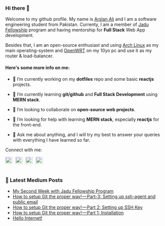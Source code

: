 ### Hi there 👋

Welcome to my github profile. My name is [Arslan Ali][github]
and I am a software engineering student from Pakistan. Currenty, I am a member of
[Jadu Fellowship][jadu] program and having mentorship for
**Full Stack** Web App development.

Besides that, I am an open-source enthusiast and using [Arch Linux][arch]
as my main operating-system and [OpenWRT][openwrt] on my 10yo pc
and use it as my router & load-balancer.

#### Here's some more info on me:

- 🔭 I’m currently working on my **dotfiles** repo and some basic **reactjs** projects.

- 🌱 I’m currently learning **git/github** and **Full Stack Development** using
  **MERN stack**.

- 👯 I’m looking to collaborate on **open-source web projects**.

- 🤔 I’m looking for help with learning **MERN stack**, especially **reactjs**
  for the front-end.

- 💬 Ask me about anything, and I will try my best to answer your queries with
  everything I have learned so far.

Connect with me:

[<img
    width="22"
    align="left"
    style="margin-right:10px"
    alt="Twitter-logo"
    src="https://upload.wikimedia.org/wikipedia/en/9/9f/Twitter_bird_logo_2012.svg"
/>][twitter]
[<img
    width="22"
    align="left"
    style="margin-right:10px"
    alt="Facebook-logo"
    src="https://upload.wikimedia.org/wikipedia/commons/5/51/Facebook_f_logo_%282019%29.svg"
/>][facebook]
[<img
    width="22"
    align="left"
    style="margin-right:10px"
    alt="LinkedIn-logo"
    src="https://content.linkedin.com/content/dam/me/business/en-us/amp/brand-site/v2/bg/LI-Bug.svg.original.svg"
/>][linkedin]

[<img
    width="22"
    align="left"
    style="margin-right:10px"
    alt="Medium-logo"
    src="https://unpkg.com/simple-icons@v4/icons/medium.svg"
/>][medium]

## <br />

### :pencil: Latest Medium Posts

<!-- BLOG-POST-LIST:START -->
- [My Second Week with Jadu Fellowship Program](https://medium.com/@techyarsal/my-second-week-with-jadu-fellowship-program-da547dec84b7?source=rss-c4d6c427b2ef------2)
- [How to setup Git the proper way! — Part-3: Setting up ssh-agent and public email](https://medium.com/@techyarsal/how-to-setup-git-the-proper-way-part-3-setting-up-ssh-agent-and-public-email-b2b3c7a4e5ff?source=rss-c4d6c427b2ef------2)
- [How to setup Git the proper way! — Part 2: Setting up SSH Key](https://medium.com/@techyarsal/how-to-setup-git-the-proper-way-part-2-setting-up-ssh-key-ef745e5e8bfb?source=rss-c4d6c427b2ef------2)
- [How to setup Git the proper way! — Part 1: Installation](https://medium.com/@techyarsal/how-to-setup-git-the-proper-way-part-1-installation-bc7b3652fb64?source=rss-c4d6c427b2ef------2)
- [Hello Internet!](https://medium.com/@techyarsal/hello-internet-6e840157ef75?source=rss-c4d6c427b2ef------2)
<!-- BLOG-POST-LIST:END -->

[github]: https://github.com/techyArsal/
[facebook]: https://facebook.com/techyArsal/
[twitter]: https://twitter.com/techyArsal/
[linkedin]: https://www.linkedin.com/in/techyArsal/
[medium]: https://techyArsal.medium.com/
[jadu]: https://jadujobs.com/
[arch]: https://archlinux.org/
[openwrt]: https://openwrt.org/
